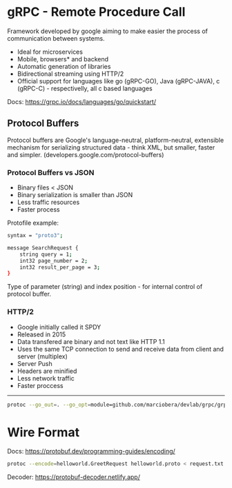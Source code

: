 # gRPC - Remote Procedure Call
Framework developed by google aiming to make easier the process of communication between systems.

* Ideal for microservices
* Mobile, browsers* and backend
* Automatic generation of libraries
* Bidirectional streaming using HTTP/2
* Official support for languages like go (gRPC-GO), Java (gRPC-JAVA), c (gRPC-C) - respectivelly, all c based languages

Docs: https://grpc.io/docs/languages/go/quickstart/

## Protocol Buffers
Protocol buffers are Google's language-neutral, platform-neutral, extensible mechanism for serializing structured data - think XML, but smaller, faster and simpler. (developers.google.com/protocol-buffers)

### Protocol Buffers vs JSON
* Binary files < JSON
* Binary serialization is smaller than JSON
* Less traffic resources
* Faster process

Protofile example:
```bash
syntax = "proto3";

message SearchRequest {
    string query = 1;
    int32 page_number = 2;
    int32 result_per_page = 3;
}
```
Type of parameter (string) and index position - for internal control of protocol buffer.

### HTTP/2
* Google initially called it SPDY
* Released in 2015
* Data transfered are binary and not text like HTTP 1.1
* Uses the same TCP connection to send and receive data from client and server (multiplex)
* Server Push
* Headers are minified
* Less network traffic
* Faster proccess

---

```bash
protoc --go_out=. --go_opt=module=github.com/marciobera/devlab/grpc/grpc-go --go-grpc_out=. --go-grpc_opt=module=github.com/marciobera/devlab/grpc/grpc-go helloworld/proto/helloworld.proto
```

# Wire Format

Docs: https://protobuf.dev/programming-guides/encoding/

```bash
protoc --encode=helloworld.GreetRequest helloworld.proto < request.txt > wire_format.bin
```

Decoder: https://protobuf-decoder.netlify.app/
